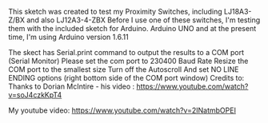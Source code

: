 This sketch was created to test my Proximity Switches, including LJ18A3-Z/BX and also LJ12A3-4-ZBX
Before I use one of these switches, I'm testing them with the included sketch for Arduino.
Arduino UNO and at the present time, I'm using Arduino version 1.6.11

The skect has Serial.print command to output the results to a COM port (Serial Monitor)
Please set the com port to 230400 Baud Rate
Resize the COM port to the smallest size 
Turn off the Autoscroll
And set NO LINE ENDING options (right bottom side of the COM port window)
Credits to: Thanks to Dorian McIntire - his video : https://www.youtube.com/watch?v=soJ4czkKpT4

My youtube video:  https://www.youtube.com/watch?v=2INatmbOPEI

